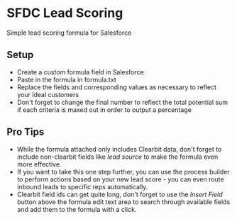 # SFDC Lead Scoring
Simple lead scoring formula for Salesforce

## Setup
- Create a custom formula field in Salesforce
- Paste in the formula in formula.txt
- Replace the fields and corresponding values as necessary to reflect your ideal customers
- Don't forget to change the final number to reflect the total potential sum if each criteria is maxed out in order to output a percentage

## Pro Tips

- While the formula attached only includes Clearbit data, don't forget to include non-clearbit fields like _lead source_ to make the formula even more effective.
- If you want to take this one step further, you can use the process builder to perform actions based on your new lead score - you can even route inbound leads to specific reps automatically.
- Clearbit field ids can get quite long, don't forget to use the _Insert Field_ button above the formula edit text area to search through available fields and add them to the formula with a click.



